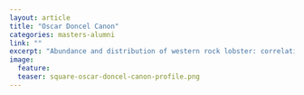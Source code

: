 ```yaml
---
layout: article
title: "Oscar Doncel Canon"
categories: masters-alumni
link: ""
excerpt: "Abundance and distribution of western rock lobster: correlation with settlement index and habitat (2018)"
image:
  feature: 
  teaser: square-oscar-doncel-canon-profile.png
---
```

